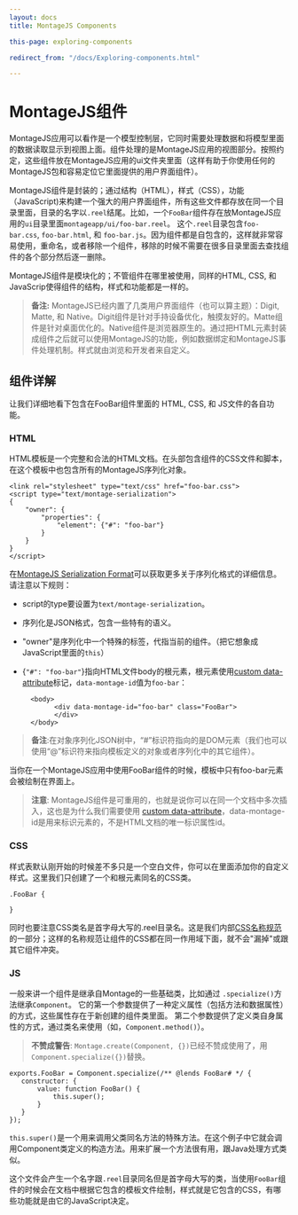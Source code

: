 ```yaml
---
layout: docs
title: MontageJS Components

this-page: exploring-components

redirect_from: "/docs/Exploring-components.html"

---
```


MontageJS组件
============
MontageJS应用可以看作是一个模型控制层，它同时需要处理数据和将模型里面的数据读取显示到视图上面。组件处理的是MontageJS应用的视图部分。按照约定，这些组件放在MontageJS应用的ui文件夹里面（这样有助于你使用任何的MontageJS包和容易定位它里面提供的用户界面组件）。

MontageJS组件是封装的；通过结构（HTML），样式（CSS），功能（JavaScript)来构建一个强大的用户界面组件，所有这些文件都存放在同一个目录里面，目录的名字以`.reel`结尾。比如，一个`FooBar`组件存在放MontageJS应用的`ui`目录里面`montageapp/ui/foo-bar.reel`。 这个`.reel`目录包含`foo-bar.css`, `foo-bar.html`, 和 `foo-bar.js`。因为组件都是自包含的，这样就非常容易使用，重命名，或者移除一个组件，移除的时候不需要在很多目录里面去查找组件的各个部分然后逐一删除。

MontageJS组件是模块化的；不管组件在哪里被使用，同样的HTML, CSS, 和 JavaScrip使得组件的结构，样式和功能都是一样的。

>__备注:__ MontageJS已经内置了几类用户界面组件（也可以算主题）：Digit, Matte, 和 Native。Digit组件是针对手持设备优化，触摸友好的。Matte组件是针对桌面优化的。Native组件是浏览器原生的。通过把HTML元素封装成组件之后就可以使用MontageJS的功能，例如数据绑定和MontageJS事件处理机制。样式就由浏览和开发者来自定义。

## 组件详解
让我们详细地看下包含在FooBar组件里面的 HTML, CSS, 和 JS文件的各自功能。

### HTML
HTML模板是一个完整和合法的HTML文档。在头部包含组件的CSS文件和脚本，在这个模板中也包含所有的MontageJS序列化对象。

	<link rel="stylesheet" type="text/css" href="foo-bar.css">
	<script type="text/montage-serialization">
	{
	    "owner": {
	        "properties": {
	            "element": {"#": "foo-bar"}
	        }
	    }
	}
	</script>
	
在[MontageJS Serialization Format](http://montagejs.org/docs/serialization-format.html)可以获取更多关于序列化格式的详细信息。请注意以下规则：

* script的type要设置为`text/montage-serialization`。
* 序列化是JSON格式，包含一些特有的语义。
* "owner"是序列化中一个特殊的标签，代指当前的组件。（把它想象成JavaScript里面的`this`）
* {`"#": "foo-bar"`}指向HTML文件body的根元素，根元素使用[custom data-attribute](http://www.whatwg.org/specs/web-apps/current-work/multipage/elements.html#custom-data-attribute)标记，`data-montage-id`值为`foo-bar`：

		<body>
			  <div data-montage-id="foo-bar" class="FooBar">
			  </div>
		</body>
	
>__备注__:在对象序列化JSON树中，“#”标识符指向的是DOM元素（我们也可以使用“@”标识符来指向模板定义的对象或者序列化中的其它组件）。

当你在一个MontageJS应用中使用FooBar组件的时候，模板中只有foo-bar元素会被绘制在界面上。

>__注意__: MontageJS组件是可重用的，也就是说你可以在同一个文档中多次插入，这也是为什么我们需要使用 [custom data-attribute](http://www.whatwg.org/specs/web-apps/current-work/multipage/elements.html#custom-data-attribute)，data-montage-id是用来标识元素的，不是HTML文档的唯一标识属性id。


### CSS
样式表默认刚开始的时候差不多只是一个空白文件，你可以在里面添加你的自定义样式。这里我们只创建了一个和根元素同名的CSS类。

	.FooBar {

	}
	
同时也要注意CSS类名是首字母大写的.reel目录名。这是我们内部[CSS名称规范](https://github.com/montagejs/montage/wiki/Naming-Conventions)的一部分；这样的名称规范让组件的CSS都在同一作用域下面，就不会"漏掉"或跟其它组件冲突。

### JS
一般来讲一个组件是继承自Montage的一些基础类，比如通过 `.specialize()`方法继承`Component`。 它的第一个参数提供了一种定义属性（包括方法和数据属性）的方式，这些属性存在于新创建的组件类里面。 第二个参数提供了定义类自身属性的方式，通过类名来使用（如，`Component.method()`）。

>__不赞成警告__: `Montage.create(Component, {})`已经不赞成使用了，用`Component.specialize({})`替换。

	exports.FooBar = Component.specialize(/** @lends FooBar# */ {
	   constructor: {
	       value: function FooBar() {
	           this.super();
	       }
	   }
	});
	
`this.super()`是一个用来调用父类同名方法的特殊方法。在这个例子中它就会调用Component类定义的构造方法。用来扩展一个方法很有用，跟Java处理方式类似。

这个文件会产生一个名字跟`.reel`目录同名但是首字母大写的类，当使用`FooBar`组件的时候会在文档中根据它包含的模板文件绘制，样式就是它包含的CSS，有哪些功能就是由它的JavaScript决定。